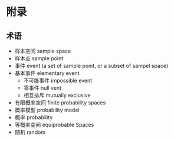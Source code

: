 # 附录

## 术语

 - 样本空间 sample space
 - 样本点 sample point
 - 事件 event
   (a set of sample point, or a subset of sampel space)
 - 基本事件 elementary event
   * 不可能事件 impossible event
   * 零事件 null vent
   * 相互排斥 mutually exclusive
 - 有限概率空间 finite probability spaces
 - 概率模型 probability model
 - 概率 probability
 - 等概率空间 equiprobable Spaces
 - 随机 random

